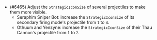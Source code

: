- (#6465) Adjust the `StrategicIconSize` of several projectiles to make them more visible.
    - Seraphim Sniper Bot: increase the `StrategicIconSize` of its secondary firing mode's projectile from `1` to `4`. 
    - Othuum and Yenzyne: increase the `StrategicIconSize` of their Thau Cannon's projectile from `1` to `2`.
